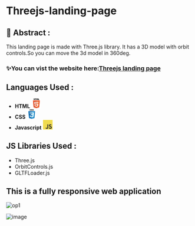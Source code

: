 
# Threejs-landing-page
<h2>📙 Abstract :</h2>
This landing page is made with Three.js library. It has a 3D model with orbit controls.So you can move the 3d model in 360deg.

<h3>✨You can vist the website here:<a href="https://yashbrid03.github.io/Threejs-landing-page/">Threejs landing page</a></h3>
<h2>Languages Used : </h2>
<ul>
  <li><b>HTML</b> <img alt="HTML5" width="26px" src="https://raw.githubusercontent.com/github/explore/80688e429a7d4ef2fca1e82350fe8e3517d3494d/topics/html/html.png" /></li>
  <li><b>CSS</b> <img alt="CSS3" width="26px" src="https://raw.githubusercontent.com/github/explore/80688e429a7d4ef2fca1e82350fe8e3517d3494d/topics/css/css.png" /></li>
  <li><b>Javascript</b> <img alt="JavaScript" width="26px" src="https://raw.githubusercontent.com/github/explore/80688e429a7d4ef2fca1e82350fe8e3517d3494d/topics/javascript/javascript.png" /></li>
 </ul>
 
 <h2>JS Libraries Used : </h2>
 <ul>
 <li>Three.js</li>
 <li>OrbitControls.js</li>
 <li>GLTFLoader.js</li>
 </ul>
 
 <h2>This is a fully responsive web application</h2>
 
 ![op1](https://user-images.githubusercontent.com/65955929/112490899-cb9b3980-8da5-11eb-90ec-e43c6e1d1d5b.PNG)
 
 ![image](https://user-images.githubusercontent.com/65955929/112491192-161cb600-8da6-11eb-95ab-56907d630065.png)

 
 
